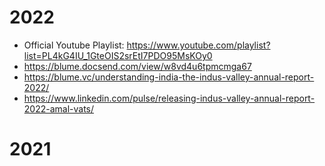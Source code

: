 # 2022

- Official Youtube Playlist: https://www.youtube.com/playlist?list=PL4kG4IU_1GteOIS2srEtI7PDO95MsKOy0
- https://blume.docsend.com/view/w8vd4u6tpmcmga67
- https://blume.vc/understanding-india-the-indus-valley-annual-report-2022/
- https://www.linkedin.com/pulse/releasing-indus-valley-annual-report-2022-amal-vats/

# 2021
